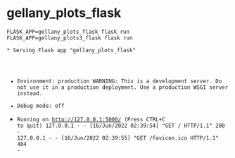 # gellany_plots_flask

<code>FLASK_APP=gellany_plots_flask flask run</code><br>
<code>FLASK_APP=gellany_plots3_flask flask run</code><br>

<code>* Serving Flask app "gellany_plots_flask"
 * Environment: production
   WARNING: This is a development server. Do not use it in a production deployment.
   Use a production WSGI server instead.
 * Debug mode: off
 * Running on http://127.0.0.1:5000/ (Press CTRL+C to quit)
127.0.0.1 - - [16/Jun/2022 02:39:54] "GET / HTTP/1.1" 200 -
127.0.0.1 - - [16/Jun/2022 02:39:55] "GET /favicon.ico HTTP/1.1" 404 -</code><br>

